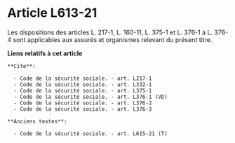 # Article L613-21

Les dispositions des articles L. 217-1, L. 160-11, L. 375-1 et L. 376-1 à L. 376-4 sont applicables aux assurés et organismes
relevant du présent titre.

**Liens relatifs à cet article**

	**Cite**:

	  - Code de la sécurité sociale. - art. L217-1
	  - Code de la sécurité sociale. - art. L332-1
	  - Code de la sécurité sociale. - art. L375-1
	  - Code de la sécurité sociale. - art. L376-1 (VD)
	  - Code de la sécurité sociale. - art. L376-2
	  - Code de la sécurité sociale. - art. L376-3

	**Anciens textes**:

	  - Code de la sécurité sociale. - art. L615-21 (T)
